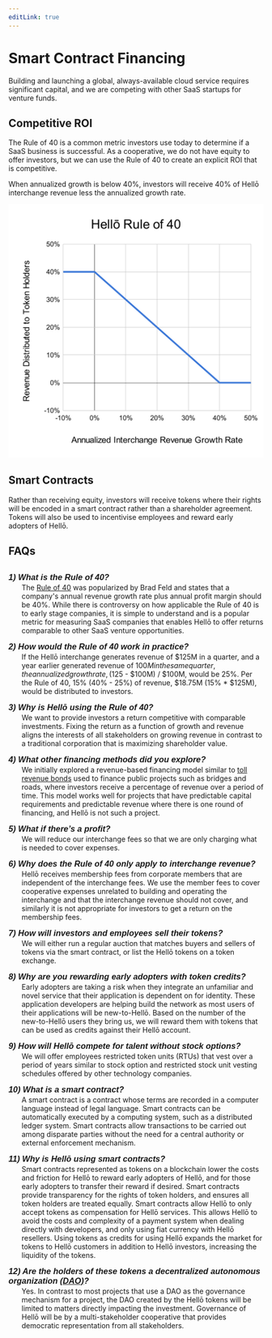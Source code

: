 ```yaml
---
editLink: true
---
```


# Smart Contract Financing

Building and launching a global, always-available cloud service requires significant capital, and we are competing with other SaaS startups for venture funds. 

## Competitive ROI

The Rule of 40 is a common metric investors use today to determine if a SaaS business is successful. As a cooperative, we do not have equity to offer investors, but we can use the Rule of 40 to create an explicit ROI that is competitive.

When annualized growth is below 40%, investors will receive 40% of Hellō interchange revenue less the annualized growth rate.

<picture>
  <source srcset="./assets/dark-mode-rule-of-40.svg" media="(prefers-color-scheme: dark)">
  <img src="./assets/light-mode-rule-of-40.svg">
</picture>

## Smart Contracts

Rather than receiving equity, investors will receive tokens where their rights will be encoded in a smart contract rather than a shareholder agreement. Tokens will also be used to incentivise employees and reward early adopters of Hellō.
## FAQs
### 1) What is the Rule of 40?
The [Rule of 40][1] was popularized by Brad Feld and states that a company's annual revenue growth rate plus annual profit margin should be 40%. While there is controversy on how applicable the Rule of 40 is to early stage companies, it is simple to understand and is a popular metric for measuring SaaS companies that enables Hellō to offer returns comparable to other SaaS venture opportunities.
### 2) How would the Rule of 40 work in practice?
If the Hellō interchange generates revenue of $125M in a quarter, and a year earlier generated revenue of $100M in the same quarter, the annualized growth rate, ($125 - $100M) / $100M, would be 25%. Per the Rule of 40, 15% (40% - 25%) of revenue, $18.75M (15% * $125M), would be distributed to investors.
### 3) Why is Hellō using the Rule of 40?
We want to provide investors a return competitive with comparable investments. Fixing the return as a function of growth and revenue aligns the interests of all stakeholders on growing revenue in contrast to a traditional corporation that is maximizing shareholder value. 
### 4) What other financing methods did you explore?
We initially explored a revenue-based financing model similar to [toll revenue bonds](https://www.investopedia.com/terms/t/tollrevenuebond.asp) used to finance public projects such as bridges and roads, where investors receive a percentage of revenue over a period of time. This model works well for projects that have predictable capital requirements and predictable revenue where there is one round of financing, and Hellō is not such a project.
### 5) What if there’s a profit?
We will reduce our interchange fees so that we are only charging what is needed to cover expenses.
### 6) Why does the Rule of 40 only apply to interchange revenue?
Hellō receives membership fees from corporate members that are independent of the interchange fees. We use the member fees to cover cooperative expenses unrelated to building and operating the interchange and that the interchange revenue should not cover, and similarly it is not appropriate for investors to get a return on the membership fees.  
### 7) How will investors and employees sell their tokens?
We will either run a regular auction that matches buyers and sellers of tokens via the smart contract, or list the Hellō tokens on a token exchange. 

### 8) Why are you rewarding early adopters with token credits?
Early adopters are taking a risk when they integrate an unfamiliar and novel service that their application is dependent on for identity. These application developers are helping build the network as most users of their applications will be new-to-Hellō. Based on the number of the new-to-Hellō users they bring us, we will reward them with tokens that can be used as credits against their Hellō account.
### 9) How will Hellō compete for talent without stock options?
We will offer employees restricted token units (RTUs) that vest over a period of years similar to stock option and restricted stock unit vesting schedules offered by other technology companies. 
### 10) What is a smart contract?
A smart contract is a contract whose terms are recorded in a computer language instead of legal language. Smart contracts can be automatically executed by a computing system, such as a distributed ledger system. Smart contracts allow transactions to be carried out among disparate parties without the need for a central authority or external enforcement mechanism.
### 11) Why is Hellō using smart contracts?
Smart contracts represented as tokens on a blockchain lower the costs and friction for Hellō to reward early adopters of Hellō, and for those early adopters to transfer their reward if desired. Smart contracts provide transparency for the rights of token holders, and ensures all token holders are treated equally. 
Smart contracts allow Hellō to only accept tokens as compensation for Hellō services. This allows Hellō to avoid the costs and complexity of a payment system when dealing directly with developers, and only using fiat currency with Hellō resellers.
Using tokens as credits for using Hellō expands the market for tokens to Hellō customers in addition to Hellō investors, increasing the liquidity of the tokens.
### 12) Are the holders of these tokens a decentralized autonomous organization [(DAO)][2]?
Yes. In contrast to most projects that use a DAO as the governance mechanism for a project, the DAO created by the Hellō tokens will be limited to matters directly impacting the investment. Governance of Hellō will be by a multi-stakeholder cooperative that provides democratic representation from all stakeholders.



[1]:<https://feld.com/archives/2015/02/rule-40-healthy-saas-company/> "The Rule of 40% For a Healthy SaaS Company"
[2]:<https://en.wikipedia.org/wiki/Decentralized_autonomous_organization>


<style>
  #faqs{
      margin-bottom: 30px !important;
  }
  h3 {
      font-family: sans-serif;
      font-weight: bold !important;
      font-style: italic !important;
      margin-top: 10px !important;
      margin-bottom: -12px !important;
  }
  h3 + p {
      margin-left: 26px !important;
  }
</style>